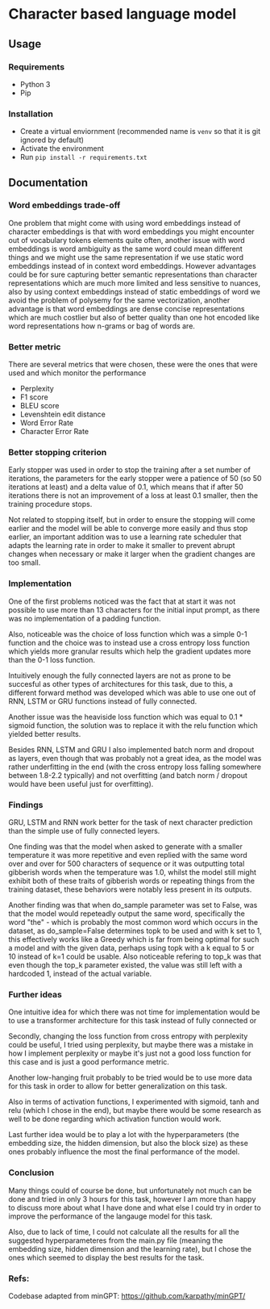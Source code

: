 # Character based language model

## Usage

### Requirements
- Python 3
- Pip

### Installation
- Create a virtual enviornment (recommended name is `venv` so that it is git ignored by default)
- Activate the environment
- Run `pip install -r requirements.txt`

## Documentation

### Word embeddings trade-off

One problem that might come with using word embeddings instead of character 
embeddings is that with word embeddings you might encounter out of vocabulary tokens elements quite often, another issue with word embeddings is word ambiguity as the same word could mean different things and we might use the same representation if we use static word embeddings instead of in context word embeddings. However advantages could be for sure capturing better semantic representations than character representations which are much more limited and less sensitive to nuances, also by using context embeddings instead of static embeddings of word we avoid the problem of polysemy for the same vectorization, another advantage is that word embeddings are dense concise representations which are much costlier but also of better quality than one hot encoded like word representations how n-grams or bag of words are.

### Better metric

There are several metrics that were chosen, these were the ones that were used and 
which monitor the performance 

- Perplexity
- F1 score
- BLEU score 
- Levenshtein edit distance
- Word Error Rate
- Character Error Rate

### Better stopping criterion

Early stopper was used in order to stop the training after a set number of 
iterations, the parameters for the early stopper were a patience of 50 (so 50 
iterations at least) and a delta value of 0.1, which means that if after 50 
iterations there is not an improvement of a loss at least 0.1 smaller, then the 
training procedure stops.

Not related to stopping itself, but in order to ensure the stopping will come 
earlier and the model will be able to converge more easily and thus stop earlier, an 
important addition was to use a learning rate scheduler that adapts the learning 
rate in order to make it smaller to prevent abrupt changes when necessary or make it 
larger when the gradient changes are too small.

### Implementation

One of the first problems noticed was the fact that at start it was not possible to 
use more than 13 characters for the initial input prompt, as there was no 
implementation of a padding function.

Also, noticeable was the choice of loss function which was a simple 0-1 function and 
the choice was to instead use a cross entropy loss function which yields more 
granular results which help the gradient updates more than the 0-1 loss function.

Intuitively enough the fully connected layers are not as prone to be succesful as 
other types of architectures for this task, due to this, a different forward method 
was developed which was able to use one out of RNN, LSTM or GRU functions instead of 
fully connected.

Another issue was the heaviside loss function which was equal to 0.1 * sigmoid 
function, the solution was to replace it with the relu function which yielded better 
results.

Besides RNN, LSTM and GRU I also implemented batch norm and dropout as layers, even 
though that was probably not a great idea, as the model was rather underfitting 
in the end (with the cross entropy loss falling somewhere between 1.8-2.2 typically)
and not overfitting (and batch norm / dropout would have been useful just 
for overfitting).

### Findings

GRU, LSTM and RNN work better for the task of next character prediction than the 
simple use of fully connected leyers.

One finding was that the model when asked to generate with a smaller temperature it 
was more repetitive and even replied with the same word over and over for 500 
characters of sequence or it was outputting total gibberish words when the 
temperature was 1.0, whilst the model still might exhibit both of these traits of 
gibberish words or repeating things from the training dataset, these behaviors were 
notably less present in its outputs. 

Another finding was that when do_sample parameter was set to False, was that the 
model would repeteadly output the same word, specifically the word "the" - which is 
probably the most common word which occurs in the dataset, as do_sample=False 
determines topk to be used and with k set to 1, this effectively works like a Greedy 
which is far from being optimal for such a model and with the given data, perhaps 
using topk with a k equal to 5 or 10 instead of k=1 could be usable. Also noticeable 
refering to top_k was that even though the top_k parameter existed, the value was 
still left with a hardcoded 1, instead of the actual variable.


### Further ideas

One intuitive idea for which there was not time for implementation would be to use a 
transformer architecture for this task instead of fully connected or

Secondly, changing the loss function from cross entropy with perplexity could be 
useful, I tried using perplexity, but maybe there was a mistake in how I implement 
perplexity or maybe it's just not a good loss function for this case and is just a 
good performance metric.

Another low-hanging fruit probably to be tried would be to use more data for this 
task in order to allow for better generalization on this task.

Also in terms of activation functions, I experimented with sigmoid, tanh and relu 
(which I chose in the end), but maybe there would be some research as well to be 
done regarding which activation function would work.

Last further idea would be to play a lot with the hyperparameters (the embedding 
size, the hidden dimension, but also the block size) as these ones probably 
influence the most the final performance of the model.

### Conclusion

Many things could of course be done, but unfortunately not much can be done and 
tried in only 3 hours for this task, however I am more than happy to discuss more 
about what I have done and what else I could try in order to improve the performance 
of the langauge model for this task.

Also, due to lack of time, I could not calculate all the results for all the 
suggested hyperparameteres from the main.py file (meaning the embedding size, 
hidden dimension and the learning rate), but I chose the ones which seemed to 
display the best results for the task.

### Refs:
Codebase adapted from minGPT: https://github.com/karpathy/minGPT/

